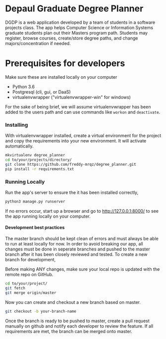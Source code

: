 # Depaul Graduate Degree Planner

DGDP is a web application developed by a team of students in a software projects class. The app helps Computer Science or Information Systems graduate students plan out their Masters program path. Students may register, browse courses, create/store degree paths, and change majors/concentration if needed.

# Prerequisites for developers

Make sure these are installed locally on your computer 

* Python 3.6
* Postgresql (cli, gui, or DaaS)
* virtualenvwrapper ("virtualenvwrapper-win" for windows)


For the sake of being brief, we will assume virtualenvwrapper has been added to the users path and can use commands like ```workon``` and ```deactivate```.

### Installing

With virtualenvwrapper installed, create a virtual environment for the project and copy the requirements into your new environment. It will activate automatically.

```bash
mkvirtualenv degree_planner
cd to/your/projects/directory/
git clone https://github.com/freddy-mrqz/degree_planner.git
pip install -r requirements.txt
```

### Running Locally

Run the app's server to ensure the it has been installed correctly,
```bash
python3 manage.py runserver
```
If no errors occur, start up a browser and go to http://127.0.0.1:8000/ to see the app running locally on your computer.

#### Development best practices 

The master branch should be kept clean of errors and must always be able to run at least locally for now. In order to avoid breaking our app, all changes must be done in seperate branches and pushed to the master branch after it has been closely reviewed and tested. To create a new branch for development,

Before making ANY changes, make sure your local repo is updated with the remote repo on GitHub.
```bash
cd to/your/project/
git fetch
git merge origin/master
```
Now you can create and checkout a new branch based on master.
```bash
git checkout -b your-branch-name
```
Once the branch is ready to be pushed to master, create a pull request manually on github and notify each developer to review the feature. If all requirements are met, the branch can be merged onto master.
